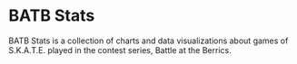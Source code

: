 # BATB Stats

BATB Stats is a collection of charts and data visualizations about games of S.K.A.T.E. played in the contest series, Battle at the Berrics.